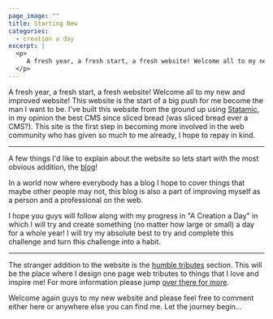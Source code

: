 ```yaml
---
page_image: ""
title: Starting New
categories:
  - creation a day
excerpt: |
  <p>
  	 A fresh year, a fresh start, a fresh website! Welcome all to my new and improved website! This website is the start of a big push for me become the man I want to be. I've built this website from the ground up using <a href="http://statamic.com/">Statamic</a>, in my opinion the best CMS since sliced bread (was sliced bread ever a CMS?). This site is the first step in becoming more involved in the web community who has given so much to me already, I hope to repay in kind.
  </p>
---
```

<p>
	   A fresh year, a fresh start, a fresh website! Welcome all to my new and improved website! This website is the start of a big push for me become the man I want to be. I've built this website from the ground up using <a href="http://statamic.com/" target="_blank">Statamic</a>, in my opinion the best CMS since sliced bread (was sliced bread ever a CMS?). This site is the first step in becoming more involved in the web community who has given so much to me already, I hope to repay in kind.
</p>
<hr>
<p>
	   A few things I'd like to explain about the website so lets start with the most obvious addition, the <a href="/blog">blog</a>!
</p>
<p>
	  In a world now where everybody has a blog I hope to cover things that maybe other people may not, this blog is also a part of improving myself as a person and a professional on the web.
</p>
<p>
	   I hope you guys will follow along with my progress in "A Creation a Day" in which I will try and create something (no matter how large or small) a day for a whole year! I will try my absolute best to try and complete this challenge and turn this challenge into a habit.
</p>
<hr>
<p>
	  The stranger addition to the website is the <a href="/humble-tributes">humble tributes</a> section. This will be the place where I design one page web tributes to things that I love and inspire me! For more information please jump <a href="/humble-tributes">over there for more</a>.
</p>
<p>
	   Welcome again guys to my new website and please feel free to comment either here or anywhere else you can find me. Let the journey begin...
</p>